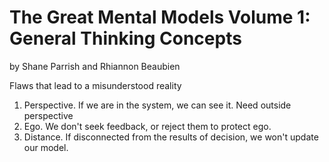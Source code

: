 # The Great Mental Models Volume 1: General Thinking Concepts

by Shane Parrish and Rhiannon Beaubien

Flaws that lead to a misunderstood reality
1. Perspective. If we are in the system, we can see it. Need outside perspective
2. Ego. We don't seek feedback, or reject them to protect ego.
3. Distance. If disconnected from the results of decision, we won't update our model.

